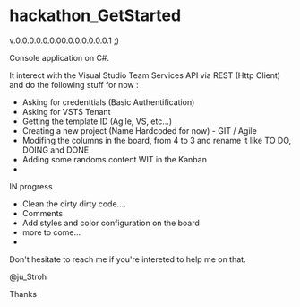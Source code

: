 # hackathon_GetStarted

v.0.0.0.0.0.0.00.0.0.0.0.0.0.1     ;)

Console application on C#.

It interect with the Visual Studio Team Services API via REST (Http Client) and do the following stuff for now :
- Asking for credenttials (Basic Authentification)
- Asking for VSTS Tenant
- Getting the template ID (Agile, VS, etc...)
- Creating a new project (Name Hardcoded for now) - GIT / Agile
- Modifing the columns in the board, from 4 to 3 and rename it like TO DO, DOING and DONE
- Adding some randoms content WIT in the Kanban
- 

IN progress
- Clean the dirty dirty code....
- Comments
- Add styles and color configuration on the board
- more to come...
- 

Don't hesitate to reach me if you're intereted to help me on that.

@ju_Stroh

Thanks

